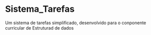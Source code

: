 # Sistema_Tarefas
 Um sistema de tarefas simplificado, desenvolvido para o conponente curricular de Estruturad de dados 
